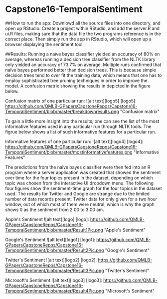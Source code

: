 # Capstone16-TemporalSentiment

##How to run the app:
Downlowd all the source files into one directory, and open up RStudio. Create a project within RStudio, and add the server.R and ui.R files, making sure that the data file the two programs reference is in the correct place. 
Then simply run the app in RStudio, which will open up a browser displaying the sentiment tool.



##Results:
Running a naïve bayes classifier yielded an accuracy of 80% on average, whereas running a decision tree classifier from the NLTK library only yielded an accuracy of 73.7% on average. Multiple runs confirmed that naïve bayes performed better than decision trees. This is because simple decision trees tend to over fit the training data, which means that one has to employ sophisticated tree pruning techniques in order to improve the model. A confusion matrix showing the results in depicted in the figure below.


Confusion matrix of one particular run:
![alt text][logo5]
[logo5]: https://github.com/QMLB-GPapersCapstoneRepos/Capstone16-TemporalSentiment/blob/master/breakdownresults.png "Confusion matrix"



To gain a little more insight into the results, one can see the list of the most informative features used in any particular run through NLTK tools. The figrue below shows a list of such informative features for a particular run.


Informative features of one particular run:
![alt text][logo4]
[logo4]: https://github.com/QMLB-GPapersCapstoneRepos/Capstone16-TemporalSentiment/blob/master/mostinformativefeatures.png "Informative Features"


The predictions from the naïve bayes classifier were then fed into an R program where a server application was created that showed the sentiment over time for the four topics present in the dataset, depending on which topic was chosen from the interactive UI dropdown menu. The following four figures show the sentiment-time graph for the four topics in the dataset used. The results for Twitter and Google are strange due to the limited number of data records present. Twitter data for only given for a two hour window, out of which most of them were neutral, which is why the graph shows 0 as the sentiment from 2:00 to 3:00 am.

Apple's Sentiment
![alt text][logo]
[logo]: https://github.com/QMLB-GPapersCapstoneRepos/Capstone16-TemporalSentiment/blob/master/Result1Pic.png "Apple's Sentiment"

Google's Sentiment
![alt text][logo1]
[logo1]: https://github.com/QMLB-GPapersCapstoneRepos/Capstone16-TemporalSentiment/blob/master/Result2Pic.png "Google's Sentiment"

Twitter's Sentiment
![alt text][logo2]
[logo2]: https://github.com/QMLB-GPapersCapstoneRepos/Capstone16-TemporalSentiment/blob/master/Result3Pic.png "Twitter's Sentiment"

Microsoft's Sentiment
![alt text][logo3]
[logo3]: https://github.com/QMLB-GPapersCapstoneRepos/Capstone16-TemporalSentiment/blob/master/Result4Pic.png "Microsoft's Sentiment"



